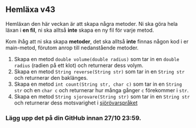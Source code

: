 ## Hemläxa v43

Hemläxan den här veckan är att skapa några metoder. Ni ska göra hela läxan i **en fil**, ni ska alltså **inte** skapa en ny fil för varje metod.

Kom ihåg att ni ska skapa **metoder**, det ska alltså **inte** finnas någon kod i er main-metod, förutom anrop till nedanstående metoder.

1. Skapa en metod ```double volume(double radius)``` som tar in en ```double radius``` (radien på ett klot) och returnerar dess volym.
2. Skapa en metod ```String reverse(String str)``` som tar in en ```String str``` och returnerar den baklänges.
3. Skapa en metod ```int count(String str, char c)``` som tar in en ```String str``` och en ```char c``` och returnerar hur många gånger ```c``` förekommer i ```str```.
4. Skapa en metod ```String sjorovare(String str)``` som tar in en ```String str``` och returnerar dess motsvarighet i [sjörövarspråket](https://sv.wikipedia.org/wiki/R%C3%B6varspr%C3%A5ket)

### Lägg upp det på din GitHub innan 27/10 23:59.
